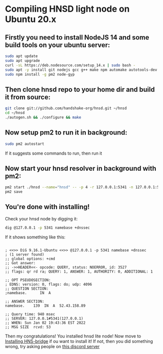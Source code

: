 # Compiling HNSD light node on Ubuntu 20.x

## Firstly you need to install NodeJS 14 and some build tools on your ubuntu server:

```sh
sudo apt update
sudo apt upgrade
curl -sL https://deb.nodesource.com/setup_14.x | sudo bash -
sudo apt -y install git nodejs gcc g++ make npm automake autotools-dev libtool bind9-utils dnsutils net-tools unbound
sudo npm install -g pm2 node-gyp
```

## Then clone hnsd repo to your home dir and build it from source:

```sh
git clone git://github.com/handshake-org/hnsd.git ~/hnsd
cd ~/hnsd
./autogen.sh && ./configure && make
```

## Now setup pm2 to run it in background:

```sh
sudo pm2 autostart
```

If it suggests some commands to run, then run it

## Now start your hnsd resolver in background with pm2:

```sh
pm2 start ./hnsd --name="hnsd" -- -p 4 -r 127.0.0.1:5341 -n 127.0.0.1:5369 -i 0.0.0.0
pm2 save
```

## You're done with installing!

Check your hnsd node by digging it:

```sh
dig @127.0.0.1 -p 5341 namebase +dnssec
```

If it shows something like this:

```

; <<>> DiG 9.16.1-Ubuntu <<>> @127.0.0.1 -p 5341 namebase +dnssec
; (1 server found)
;; global options: +cmd
;; Got answer:
;; ->>HEADER<<- opcode: QUERY, status: NOERROR, id: 3527
;; flags: qr rd ra; QUERY: 1, ANSWER: 1, AUTHORITY: 0, ADDITIONAL: 1

;; OPT PSEUDOSECTION:
; EDNS: version: 0, flags: do; udp: 4096
;; QUESTION SECTION:
;namebase.      IN  A

;; ANSWER SECTION:
namebase.    139  IN  A  52.43.158.89

;; Query time: 940 msec
;; SERVER: 127.0.0.1#5341(127.0.0.1)
;; WHEN: Sun Jan 02 19:43:36 EST 2022
;; MSG SIZE  rcvd: 53
```

Then my congratulations! You installed hnsd lite node! Now move to [Installing HNS-bridge](/hns-bridge.md) if ou want to install it!
If not, then you did something wrong, try asking people on [this discord server](https://discord.gg/zRFXXuNJRZ)